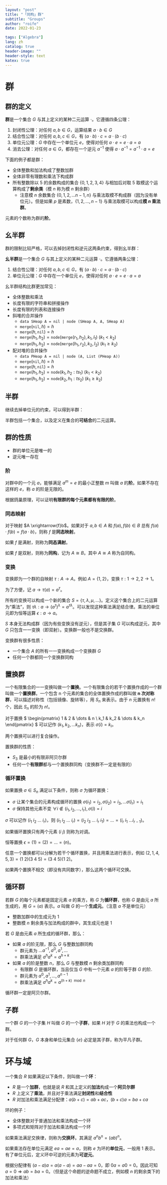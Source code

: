 ```yaml
---
layout: "post"
title: "「同构」群"
subtitle: "Groups"
author: "roife"
date: 2022-01-23

tags: ["Algebra"]
lang: zh
catalog: true
header-image: ""
header-style: text
katex: true
---
```


# 群

## 群的定义

**群**是一个集合 $G$ 与其上定义的某种二元运算 $\cdot$。它遵循四条公理：
1. 封闭性公理：对任何 $a, b \in G$，运算结果 $a \cdot b \in G$
2. 结合性公理：对任何 $a, b, c \in G$，有 $(a \cdot b) \cdot c=a \cdot (b \cdot c)$
3. 单位元公理：$G$ 中存在一个单位元 $e$，使得对任何 $a \cdot e=e \cdot a=a$
4. 消去公理：对任何 $a \in G$，都存在一个逆元 $a^{−1}$ 使得 $a \cdot a^{−1} = a^{−1} \cdot a = e$

下面的例子都是群：
- 全体整数和加法构成了整数加群
- 全体非零有理数和乘法下构成群
- 所有整数除以 5 的余数构成的集合 $\{0, 1, 2, 3, 4\}$ 与相加后对取 5 取模这个运算构成了**剩余类**（模 $n$ 称为模 $n$ 剩余群）
  + 注意模 $n$ 余数集合 $\{0, 1, 2, \dots n-1, n\}$ 与乘法取模不构成群（因为没有单位元）。但是如果 $p$ 是素数，$\{1, 2, \dots, n-1\}$ 与乘法取模可以构成**模 $n$ 乘法群**。

元素的个数称为群的**阶**。

## 幺半群

群的限制比较严格，可以去掉封闭性和逆元这两条约束，得到幺半群：

**幺半群**是一个集合 $G$ 与其上定义的某种二元运算 $\cdot$。它遵循两条公理：
1. 结合性公理：对任何 $a, b, c \in G$，有 $(a \cdot b) \cdot c=a \cdot (b \cdot c)$
2. 单位元公理：$G$ 中存在一个单位元 $e$，使得对任何 $a \cdot e=e \cdot a=a$

幺半群结构比群更加常见：
- 全体整数和乘法
- 长度有限的字符串和拼接操作
- 长度有限的列表和连接操作
- 斜堆的合并操作
  - `data SHeap A = nil | node (SHeap A, A, SHeap A)`
  - $\mathtt{merge}(\mathtt{nil}, h) = h$
  - $\mathtt{merge}(h, \mathtt{nil}) = h$
  - $\mathtt{merge}(h_1, h_2) = \mathtt{node}(\mathtt{merge}(r_1, h_2), k_1, l_1)\ (k_1 < k_2)$
  - $\mathtt{merge}(h_1, h_2) = \mathtt{node}(\mathtt{merge}(h_1, r_2), k_2, l_2)\ (k_1 \ge k_2)$
- 配对堆的合并操作
  - `data PHeap A = nil | node (A, List (PHeap A))`
  - $\mathtt{merge}(\mathtt{nil}, h) = h$
  - $\mathtt{merge}(h, \mathtt{nil}) = h$
  - $\mathtt{merge}(h_1, h_2) = \mathtt{node}(k_1, h_2 : ts_1)\ (k_1 < k_2)$
  - $\mathtt{merge}(h_1, h_2) = \mathtt{node}(k_2, h_1 : ts_2)\ (k_1 \ge k_2)$

## 半群

继续去掉单位元的约束，可以得到半群：

半群包括一个集合，以及定义在集合的**可结合**的二元运算。

## 群的性质

- 群的单位元是唯一的
- 逆元唯一存在

### 阶

对群中的一个元 $a$，能够满足 $a^m = e$ 的最小正整数 $m$ 叫做 $a$ 的**阶**。如果不存在这样的 $e$，称 $a$ 的阶是无限的。

根据鸽巢原理，可以证明**有限群的每个元素都有有限的阶**。

### 同态映射

对于映射 $A \xrightarrow{f}b$。如果对于 $a, b \in A$ 和 $f(a), f(b) \in B$ 总有 $f(a) \cdot f(b) = f(a \cdot b)$，则称 $f$ 是**同态映射**。

如果 $f$ 是满射，则称为**同态满射**。

如果 $f$ 是双射，则称为**同构**，记为 $A \cong B$。其中 $A \cong A$ 称为自同构。

### 变换

变换即为一个群的自映射 $\tau : A \rightarrow A$。例如 $A = \{1, 2\}$，变换 $\tau: 1 \rightarrow 2, 2 \rightarrow 1$。

为了方便，记 $a \rightarrow \tau(a) = a^\tau$。

所有的变换可以构成一个新的集合 $S = \{\tau, \lambda, \mu, \dots\}$。定义这个集合上的二元运算为“乘法”，则 $\tau \lambda : a \rightarrow (a^{\tau})^\lambda = a^{\tau \lambda}$。可以发现这种乘法满足结合律。乘法的单位元即为恒等运算 $\epsilon : a \rightarrow a$。

$S$ 本身无法构成群（因为有些变换没有逆元），但是其子集 $G$ 可以构成逆元，其中 $G$ 只包含一一变换（即双射）。变换群一般也不是交换群。

变换群有很多性质：
- 一个集合 $A$ 的所有一一变换构成一个变换群 $G$
- 任何一个群都同一个变换群同构

## 置换群

一个有限集合的一一变换叫做一个**置换**。一个有限集合的若干个置换作成的一个群叫做一个**置换群**。一个包含 n 个元素的集合的全体置换作成的群叫做 **n 次对称群**，可以描述对称性（包括镜像、旋转等），用 $S_n$ 来表示。由于 $n$ 元置换有 $n!$ 个，因此 $S_n$ 的阶为 $n!$。

对于置换 $
\begin{pmatrix}
1 & 2 & \dots & n \\
k_1 & k_2 & \dots & k_n
\end{pmatrix}
$ 可以记作 $(k_1, k_2, \dots k_n)$，表示 $\sigma(i) = k_i$。

两个置换可以进行复合操作。

置换群的性质：
- $S_3$ 是最小的有限非阿贝尔群
- 任何一个**有限群**都与一个置换群同构（变换群不一定是有限的）

### 循环置换

如果置换 $\sigma \in S_n$ 满足以下条件，则称 $\sigma$ 为循环置换：
- $\sigma$ 让某个集合的元素构成循环的置换 $\sigma(i_1) = i_2, \sigma(i_2) = i_3, \dots \sigma(i_r) = i_1$
- $\sigma$ 保持其他元素不变 $\forall i \notin \{i_1, i_2, \dots, i_r\}, \sigma(i) = i$

$\sigma$ 可以记作 $(i_1\ i_2\ \dots\ i_r)$，则 $(i_1\ i_2\ \dots\ i_r) = (i_2\ i_3\ \dots\ i_r\ i_1) = \dots = (i_r\ i_1\ \dots i_{r-1})$。

如果循环置换只有两个元素 $(i\ j)$ 则称为对调。

恒等置换 $\epsilon = (1) = (2) = \dots = (n)$。

任意一个置换都可以分解为若干个循环置换，并且用乘法进行表示，例如 $(2, 1, 4, 5, 3) = (1\ 2)(3\ 4\ 5) = (3\ 4\ 5)(1\ 2)$。

如果两个置换不相交（即没有共同数字），那么这两个循环可交换。

## 循环群

若群 $G$ 的每个元素都是固定元素 $a$ 的乘方，称 $G$ 为**循环群**，也称 $G$ 是由元 $a$ 所生成的，用 $G = (a)$ 表示。$a$ 叫做 $G$ 的一个**生成元**。（注意 $a$ 不是单位元）

- 整数加群中的生成元为 $1$
- 整数模 $n$ 剩余类与加法构成的群中，其生成元也是 $1$

若 $G$ 是由元素 $a$ 所生成的循环群，那么：
- 如果 $a$ 的阶无限，那么 $G$ 与整数加群同构
  - 群元素为 $\dots a^{-1}, a^0, a^1, \dots$
  - 群乘法满足 $a^h a^k = a^{h+k}$
- 如果 $a$ 的阶是整数 $n$，那么 $G$ 与整数模 $n$ 剩余类加群同构
  - 有限群 $G$ 是循环群，当且仅当 $G$ 中有一个元素 $a$ 的阶等于群 $G$ 的阶.
  - 群元素为 $a^0, a^1, \dots, a^{n-1}$
  - 群乘法满足 $a^h a^k = a^{(h+k) \mod n}$

循环群一定是阿贝尔群。

## 子群

一个群 $G$ 的一个子集 $H$ 叫做 $G$ 的一个**子群**，如果 $H$ 对于 $G$ 的乘法也构成一个群。

对于任何群 $G$，$G$ 本身和单位元集合 $\{e\}$ 必定是其子群，称为平凡子群。

# 环与域

一个集合 $R$ 如果满足以下条件，则叫做一个**环**：
- $R$ 是一个**加群**，也就是说 $R$ 和其上定义的**加法**构成一个**阿贝尔群**
- $R$ 上定义了**乘法**，并且对于乘法满足**封闭性**和**结合性**
- $R$ 对加法和乘法满足分配律：$a(b+c)=ab+ac$，$(b+c)a = ba+ca$

环的例子：
- 全体整数对于普通加法和乘法构成一个环
- 多项式和矩阵对于加法和乘法构成一个环

如果乘法满足交换律，则称为**交换环**。其满足 $a^n b^n = (ab)^n$。

如果乘法存在单位元满足 $ea = ae = a$，则称 $e$ 为环的**单位元**，一般用 $1$ 表示。有了单位元后，定义环中可逆的元素为**可逆元**。

根据分配律有 $(a - a)a = a(a - a) = aa - aa = 0$，即 $0a = a0 = 0$。因此可知 $a = 0 \Rightarrow ab = ba = 0$。（但是这个命题的逆命题不成立，例如模 $n$ 的剩余类下的加法和乘法）

